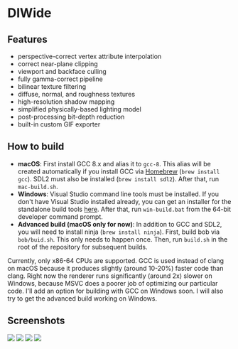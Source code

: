 # DIWide
## Features
- perspective-correct vertex attribute interpolation
- correct near-plane clipping
- viewport and backface culling
- fully gamma-correct pipeline
- bilinear texture filtering
- diffuse, normal, and roughness textures
- high-resolution shadow mapping
- simplified physically-based lighting model
- post-processing bit-depth reduction
- built-in custom GIF exporter

## How to build
- **macOS**: First install GCC 8.x and alias it to `gcc-8`. This alias will be created automatically if you install GCC via [Homebrew](https://brew.sh/) (`brew install gcc`). SDL2 must also be installed (`brew install sdl2`). After that, run `mac-build.sh`.
- **Windows**: Visual Studio command line tools must be installed. If you don't have Visual Studio installed already, you can get an installer for the standalone build tools [here](https://visualstudio.microsoft.com/downloads/#build-tools-for-visual-studio-2017). After that, run `win-build.bat` from the 64-bit developer command prompt.
- **Advanced build (macOS only for now)**: In addition to GCC and SDL2, you will need to install ninja (`brew install ninja`). First, build bob via `bob/buid.sh`. This only needs to happen once. Then, run `build.sh` in the root of the repository for subsequent builds.

Currently, only x86-64 CPUs are supported. GCC is used instead of clang on macOS because it produces slightly (around 10-20%) faster code than clang. Right now the renderer runs significantly (around 2x) slower on Windows, because MSVC does a poorer job of optimizing our particular code. I'll add an option for building with GCC on Windows soon. I will also try to get the advanced build working on Windows.

## Screenshots
![](https://i.imgur.com/lATL7sO.gif)
![](https://i.imgur.com/aFhFUMK.gif)
![](https://i.imgur.com/9QAmmLm.png)
![](https://i.imgur.com/p627VsA.png)
